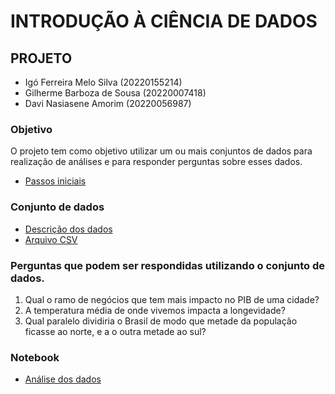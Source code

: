 # INTRODUÇÃO À CIÊNCIA DE DADOS
## PROJETO
- Igó Ferreira Melo Silva (20220155214)
- Gilherme Barboza de Sousa (20220007418)
- Davi Nasiasene Amorim (20220056987)
### Objetivo
O projeto tem como objetivo utilizar um ou mais conjuntos de dados para realização de análises e para responder perguntas sobre esses dados.
- [Passos iniciais](https://github.com/IgoSilvaUFPB/projeto_ICD/blob/9276051445e39e67b41439008d7242c1f89459e3/projeto-fase-1.pdf)
### Conjunto de dados
- [Descrição dos dados](https://github.com/IgoSilvaUFPB/projeto_ICD/blob/9276051445e39e67b41439008d7242c1f89459e3/descricao_dos%20_dados.md)
- [Arquivo CSV](https://github.com/IgoSilvaUFPB/projeto_ICD/blob/9276051445e39e67b41439008d7242c1f89459e3/BRAZIL_CITIES.csv)
### Perguntas que podem ser respondidas utilizando o conjunto de dados.
1. Qual o ramo de negócios que tem mais impacto no PIB de uma cidade?
2. A temperatura média de onde vivemos impacta a longevidade?
3. Qual paralelo dividiria o Brasil de modo que metade da população ficasse ao norte, e a o outra metade ao sul?
### Notebook
- [Análise dos dados](https://github.com/IgoSilvaUFPB/projeto_ICD/blob/d69d03b362da092c208a85d536e72aa0f38207ec/ProjetoICD.ipynb)
